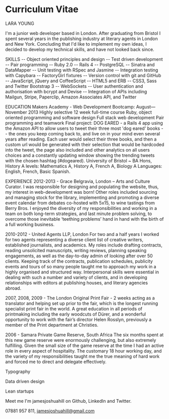 Curriculum Vitae
===============

LARA YOUNG 

I'm a junior web developer based in London. After graduating from Bristol I spent several years in the publishing industry at literary agents in London and New York. Concluding that I'd like to implement my own ideas, I decided to develop my technical skills, and have not looked back since.

SKILLS
 -- Object­ oriented principles and design
 -- Test­ driven development
 -- Pair programming
 -- Ruby 2.0
 -- Rails 4
 -- PostgreSQL
 -- Sinatra and DataMapper
 -- Unit testing with RSpec and Jasmine
 -- Integration testing with Capybara
 -- FactoryGirl fixtures
 -- Version control with git and GitHub
 -- JavaScript, jQuery and CoffeeScript
 -- HTML5 and ERB
 -- CSS3, Sass and Twitter Bootstrap 3
 -- WebSockets
 -- User authentication and authorisation with bcrypt and Devise
 -- Integration of APIs including Mailgun, Stripe, Paperclip, Amazon Associates API, and Twitter

EDUCATION
Makers Academy - Web Development Bootcamp: August—November 2013
  Highly selective 12 week full-time course
  Ruby, object oriented programming and software design
  Full stack web development
  Pair programming and teamwork
  Final project: DOG EARED - a Rails 4 app using the Amazon API to allow users to tweet their three most 'dog eared'   books -- the ones you keep coming back to, and live on in your mind even several years after reading.  Each user    would select their three books, and then a custom url would be generated with their selection that would be         hardcoded into the tweet, the page also included and other analytics on all users choices and a constantly 
  updating window showing the trending tweets with the chosen hashtag (#dogeared).
University of Bristol ~ BA Hons, History
A levels: Mathematics A, History A, French A, Biology A
Languages: English, French, Basic Spanish.

EXPERIENCE
2012-2013 - Grace Belgravia, London – Arts and Culture Curator.
I was responsible for designing and populating the website, thus, my interest in web-development was born! Other roles included sourcing and managing stock for the library, implementing and promoting a diverse event calendar from debates co-hosted with 5x15, to wine tastings from Berry Bros. I enjoyed the diversity of my responsibilities and working in a team on both long-term strategies, and last minute problem solving, to overcome those inevitable ‘teething problems’ hand in hand with the birth of a full working business.

2010-2012 -	United Agents LLP, London 
For two and a half years I worked for two agents representing a diverse client list of creative writers, established journalists, and academics. My roles include drafting contracts, reading unsolicited manuscripts, writing reviews, planning speaking engagements, as well as the day-to-day admin of looking after over 50 clients. Keeping track of the contracts, publication schedules, publicity events and tours of so many people taught me to approach my work in a highly organised and structured way.  Interpersonal skills were essential in dealing with such a number and variety of clients, and in developing relationships with editors at publishing houses, and literary agencies abroad.

2007, 2008, 2009 - The London Original Print Fair - 2 weeks acting as a translator and helping set up prior to the fair, which is the longest running specialist print fair in the world. A great education in all periods of printmaking including the early woodcuts of Dürer, and a wonderful opportunity to work with the fair’s director Helen Rosslyn, previously a member of the Print department at Christies. 

2006 - Samara Private Game Reserve, South Africa 
The six months spent at this new game reserve were enormously challenging, but also extremely fulfilling.  Given the small size of the game reserve at the time I had an active role in every aspect of hospitality.  The customary 18 hour working day, and the variety of my responsibilities taught me the true meaning of hard work and forced me to direct and delegate effectively.


Typography

Data driven design

Lean startups

Meet me
I'm jamesjoshuahill on Github, LinkedIn and Twitter.

07881 957 811, jamesjoshuahill@gmail.com
